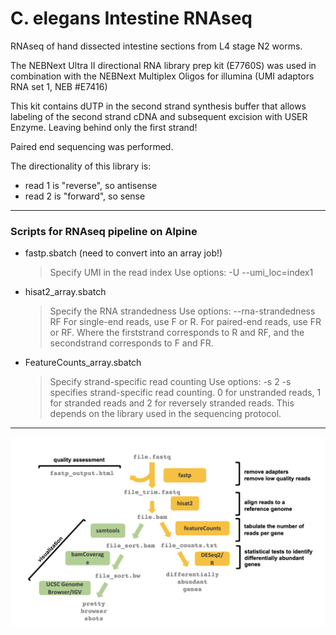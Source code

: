 # C. elegans Intestine RNAseq

RNAseq of hand dissected intestine sections from L4 stage N2 worms.

The NEBNext Ultra II directional RNA library prep kit (E7760S) was used in combination with the NEBNext Multiplex Oligos for illumina (UMI adaptors RNA set 1, NEB #E7416)

This kit contains dUTP in the second strand synthesis buffer that allows labeling of the second strand cDNA and subsequent excision with USER Enzyme. Leaving behind only the first strand! 

Paired end sequencing was performed.

The directionality of this library is: 
  - read 1 is "reverse", so antisense 
  - read 2 is "forward", so sense

---

### Scripts for RNAseq pipeline on Alpine

- fastp.sbatch (need to convert into an array job!) 
  > Specify UMI in the read index
  > Use options: -U --umi_loc=index1

- hisat2_array.sbatch 
  > Specify the RNA strandedness
  > Use options: --rna-strandedness RF
  > For single-end reads, use F or R. For paired-end reads, use FR or RF. Where the firststrand corresponds to R and RF, and the secondstrand corresponds to F and FR.

- FeatureCounts_array.sbatch
  > Specify strand-specific read counting 
  > Use options: -s 2
  > -s specifies strand-specific read counting. 0 for unstranded reads, 1 for stranded reads and 2 for reversely stranded reads. This depends on the library used in the sequencing protocol.

--- 

![](pipeline.png)
